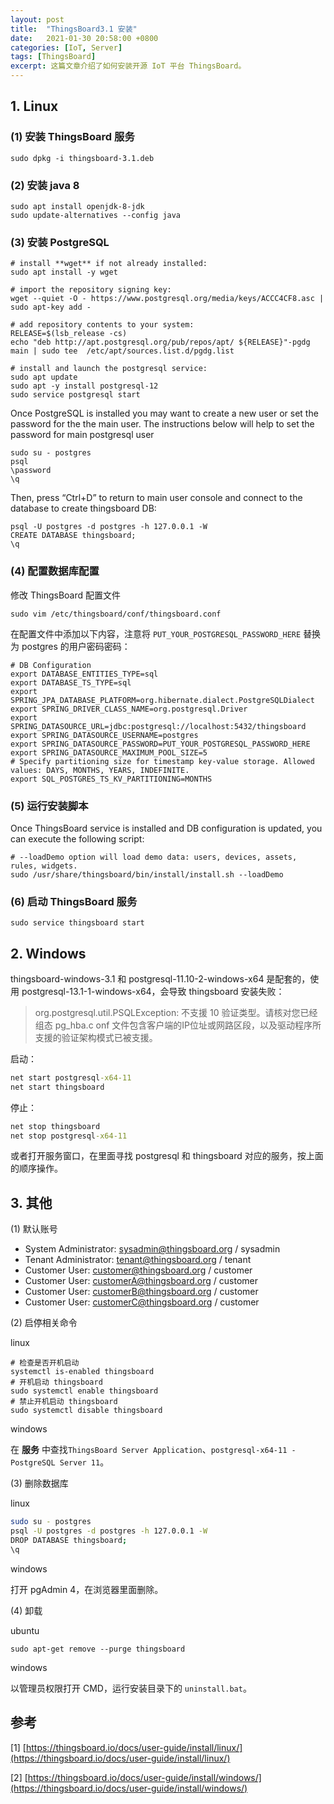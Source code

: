 ```yaml
---
layout: post
title:  "ThingsBoard3.1 安装"
date:   2021-01-30 20:58:00 +0800
categories: [IoT, Server]
tags: [ThingsBoard]
excerpt: 这篇文章介绍了如何安装开源 IoT 平台 ThingsBoard。
---
```


## 1. Linux

### (1) 安装 ThingsBoard 服务

```shell
sudo dpkg -i thingsboard-3.1.deb
```

### (2) 安装 java 8

```shell
sudo apt install openjdk-8-jdk
sudo update-alternatives --config java
```

### (3) 安装 PostgreSQL

```shell
# install **wget** if not already installed:
sudo apt install -y wget

# import the repository signing key:
wget --quiet -O - https://www.postgresql.org/media/keys/ACCC4CF8.asc | sudo apt-key add -

# add repository contents to your system:
RELEASE=$(lsb_release -cs)
echo "deb http://apt.postgresql.org/pub/repos/apt/ ${RELEASE}"-pgdg main | sudo tee  /etc/apt/sources.list.d/pgdg.list

# install and launch the postgresql service:
sudo apt update
sudo apt -y install postgresql-12
sudo service postgresql start
```

Once PostgreSQL is installed you may want to create a new user or set the password for the the main user.  The instructions below will help to set the password for main postgresql user

```shell
sudo su - postgres
psql
\password
\q
```

Then, press “Ctrl+D” to return to main user console and connect to the database to create thingsboard DB:

```shell
psql -U postgres -d postgres -h 127.0.0.1 -W
CREATE DATABASE thingsboard;
\q
```

### (4) 配置数据库配置

修改 ThingsBoard 配置文件

```shell
sudo vim /etc/thingsboard/conf/thingsboard.conf
```

在配置文件中添加以下内容，注意将 `PUT_YOUR_POSTGRESQL_PASSWORD_HERE` 替换为 postgres 的用户密码密码：

```shell
# DB Configuration 
export DATABASE_ENTITIES_TYPE=sql
export DATABASE_TS_TYPE=sql
export SPRING_JPA_DATABASE_PLATFORM=org.hibernate.dialect.PostgreSQLDialect
export SPRING_DRIVER_CLASS_NAME=org.postgresql.Driver
export SPRING_DATASOURCE_URL=jdbc:postgresql://localhost:5432/thingsboard
export SPRING_DATASOURCE_USERNAME=postgres
export SPRING_DATASOURCE_PASSWORD=PUT_YOUR_POSTGRESQL_PASSWORD_HERE
export SPRING_DATASOURCE_MAXIMUM_POOL_SIZE=5
# Specify partitioning size for timestamp key-value storage. Allowed values: DAYS, MONTHS, YEARS, INDEFINITE.
export SQL_POSTGRES_TS_KV_PARTITIONING=MONTHS
```

### (5) 运行安装脚本

Once ThingsBoard service is installed and DB configuration is updated, you can execute the following script:

```
# --loadDemo option will load demo data: users, devices, assets, rules, widgets.
sudo /usr/share/thingsboard/bin/install/install.sh --loadDemo
```

### (6) 启动 ThingsBoard 服务

```shell
sudo service thingsboard start
```

## 2. Windows

thingsboard-windows-3.1 和 postgresql-11.10-2-windows-x64 是配套的，使用 postgresql-13.1-1-windows-x64，会导致 thingsboard 安装失败：

> org.postgresql.util.PSQLException: 不支援 10 验证类型。请核对您已经组态 pg_hba.c
> onf 文件包含客户端的IP位址或网路区段，以及驱动程序所支援的验证架构模式已被支援。

启动：

```cmd
net start postgresql-x64-11
net start thingsboard
```

停止：

```cmd
net stop thingsboard
net stop postgresql-x64-11
```

或者打开服务窗口，在里面寻找 postgresql 和 thingsboard 对应的服务，按上面的顺序操作。

## 3. 其他

(1) 默认账号

- System Administrator: sysadmin@thingsboard.org / sysadmin
- Tenant Administrator: tenant@thingsboard.org / tenant
- Customer User: customer@thingsboard.org / customer
- Customer User: customerA@thingsboard.org / customer
- Customer User: customerB@thingsboard.org / customer
- Customer User: customerC@thingsboard.org / customer

(2) 启停相关命令

linux

```shell
# 检查是否开机启动
systemctl is-enabled thingsboard
# 开机启动 thingsboard
sudo systemctl enable thingsboard
# 禁止开机启动 thingsboard
sudo systemctl disable thingsboard
```

windows

在 **服务** 中查找`ThingsBoard Server Application`、`postgresql-x64-11 - PostgreSQL Server 11`。

(3) 删除数据库

linux

```bash
sudo su - postgres
psql -U postgres -d postgres -h 127.0.0.1 -W
DROP DATABASE thingsboard;
\q
```

windows

打开 pgAdmin 4，在浏览器里面删除。

(4) 卸载

ubuntu

```shell
sudo apt-get remove --purge thingsboard
```

windows

以管理员权限打开 CMD，运行安装目录下的 `uninstall.bat`。

## 参考

[1] [https://thingsboard.io/docs/user-guide/install/linux/](https://thingsboard.io/docs/user-guide/install/linux/)

[2] [https://thingsboard.io/docs/user-guide/install/windows/](https://thingsboard.io/docs/user-guide/install/windows/)